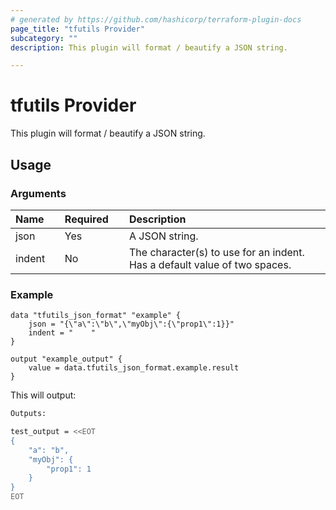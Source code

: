 ```yaml
---
# generated by https://github.com/hashicorp/terraform-plugin-docs
page_title: "tfutils Provider"
subcategory: ""
description: This plugin will format / beautify a JSON string.

---
```


# tfutils Provider

This plugin will format / beautify a JSON string.


## Usage

### Arguments

|Name    |Required    |Description|
|:---|:---|:---|
|json|Yes|A JSON string.|
|indent|No|The character(s) to use for an indent. Has a default value of two spaces.|

### Example

```hcl
data "tfutils_json_format" "example" {
    json = "{\"a\":\"b\",\"myObj\":{\"prop1\":1}}"
    indent = "    "
}

output "example_output" {
    value = data.tfutils_json_format.example.result
}
```

This will output:

```sh
Outputs:

test_output = <<EOT
{
    "a": "b",
    "myObj": {
        "prop1": 1
    }
}
EOT
```
